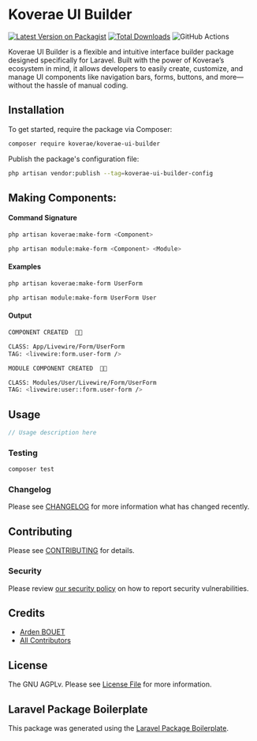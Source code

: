 # Koverae UI Builder

[![Latest Version on Packagist](https://img.shields.io/packagist/v/koverae/koverae-ui-builder.svg?style=flat-square)](https://packagist.org/packages/koverae/koverae-ui-builder)
[![Total Downloads](https://img.shields.io/packagist/dt/koverae/koverae-ui-builder.svg?style=flat-square)](https://packagist.org/packages/koverae/koverae-ui-builder)
![GitHub Actions](https://github.com/koverae/koverae-ui-builder/actions/workflows/main.yml/badge.svg)

Koverae UI Builder is a flexible and intuitive interface builder package designed specifically for Laravel. Built with the power of Koverae’s ecosystem in mind, it allows developers to easily create, customize, and manage UI components like navigation bars, forms, buttons, and more—without the hassle of manual coding.

## Installation

To get started, require the package via Composer:

```bash
composer require koverae/koverae-ui-builder
```

Publish the package's configuration file:
```bash
php artisan vendor:publish --tag=koverae-ui-builder-config
```
## Making Components:

#### Command Signature
```bash
php artisan koverae:make-form <Component>
```
```bash
php artisan module:make-form <Component> <Module>
```

#### Examples
```bash
php artisan koverae:make-form UserForm
```
```bash
php artisan module:make-form UserForm User
```

#### Output
```bash
COMPONENT CREATED  🤙🏿

CLASS: App/Livewire/Form/UserForm
TAG: <livewire:form.user-form />
```
```bash
MODULE COMPONENT CREATED  🤙🏿

CLASS: Modules/User/Livewire/Form/UserForm
TAG: <livewire:user::form.user-form />
```

## Usage

```php
// Usage description here
```

### Testing

```bash
composer test
```

### Changelog

Please see [CHANGELOG](CHANGELOG.md) for more information what has changed recently.

## Contributing

Please see [CONTRIBUTING](CONTRIBUTING.md) for details.

### Security

Please review [our security policy](https://github.com/Koverae/koverae-ui-builder/security) on how to report security vulnerabilities.

## Credits

-   [Arden BOUET](https://github.com/arden28)
-   [All Contributors](../../contributors)

## License

The GNU AGPLv. Please see [License File](LICENSE.md) for more information.

## Laravel Package Boilerplate

This package was generated using the [Laravel Package Boilerplate](https://laravelpackageboilerplate.com).
